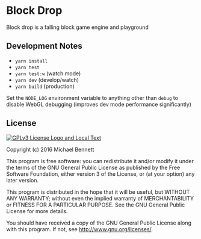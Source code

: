 # Block Drop

Block drop is a falling block game engine and playground

## Development Notes

- `yarn install`
- `yarn test`
- `yarn test:w` (watch mode)
- `yarn dev` (develop/watch)
- `yarn build` (production)

Set the `NODE_LOG` environment variable to anything other than `debug` to disable WebGL debugging (improves dev mode performance significantly)

## License

[![GPLv3 License Logo and Local Text][licenseimage]][licensetext]

[licenseimage]: https://www.gnu.org/graphics/gplv3-127x51.png 'GPLv3 logo'
[licensetext]: ./LICENSE 'GPLv3 Full Text'

Copyright (c) 2016 Michael Bennett

This program is free software: you can redistribute it and/or modify
it under the terms of the GNU General Public License as published by
the Free Software Foundation, either version 3 of the License, or
(at your option) any later version.

This program is distributed in the hope that it will be useful,
but WITHOUT ANY WARRANTY; without even the implied warranty of
MERCHANTABILITY or FITNESS FOR A PARTICULAR PURPOSE. See the
GNU General Public License for more details.

You should have received a copy of the GNU General Public License
along with this program. If not, see <http://www.gnu.org/licenses/>.
